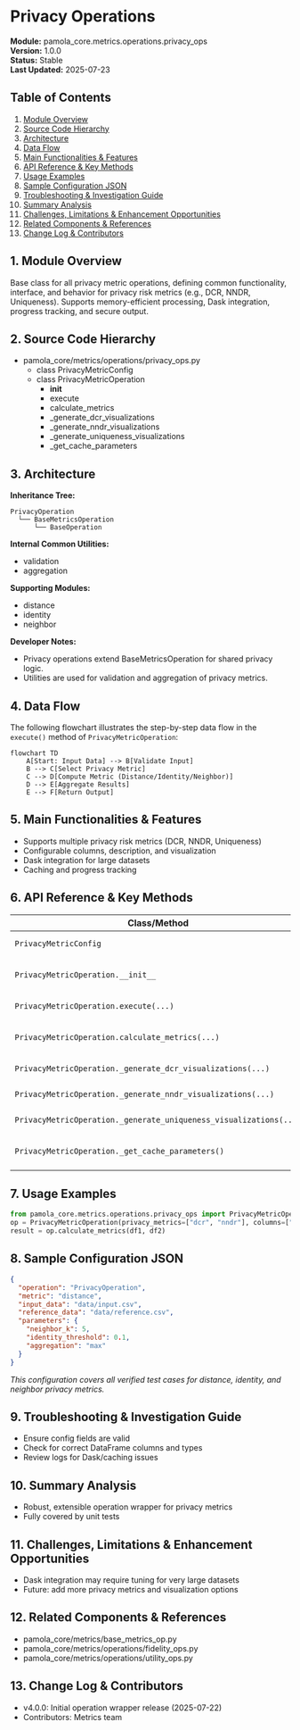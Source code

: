 # Privacy Operations
**Module:** pamola_core.metrics.operations.privacy_ops  
**Version:** 1.0.0  
**Status:** Stable  
**Last Updated:** 2025-07-23

## Table of Contents
1. [Module Overview](#1-module-overview)
2. [Source Code Hierarchy](#2-source-code-hierarchy)
3. [Architecture](#3-architecture)
4. [Data Flow](#4-data-flow)
5. [Main Functionalities & Features](#5-main-functionalities--features)
6. [API Reference & Key Methods](#6-api-reference--key-methods)
7. [Usage Examples](#7-usage-examples)
8. [Sample Configuration JSON](#8-sample-configuration-json)
9. [Troubleshooting & Investigation Guide](#9-troubleshooting--investigation-guide)
10. [Summary Analysis](#10-summary-analysis)
11. [Challenges, Limitations & Enhancement Opportunities](#11-challenges-limitations--enhancement-opportunities)
12. [Related Components & References](#12-related-components--references)
13. [Change Log & Contributors](#13-change-log--contributors)

## 1. Module Overview
Base class for all privacy metric operations, defining common functionality, interface, and behavior for privacy risk metrics (e.g., DCR, NNDR, Uniqueness). Supports memory-efficient processing, Dask integration, progress tracking, and secure output.

## 2. Source Code Hierarchy
- pamola_core/metrics/operations/privacy_ops.py
  - class PrivacyMetricConfig
  - class PrivacyMetricOperation
    - __init__
    - execute
    - calculate_metrics
    - _generate_dcr_visualizations
    - _generate_nndr_visualizations
    - _generate_uniqueness_visualizations
    - _get_cache_parameters

## 3. Architecture
**Inheritance Tree:**
```text
PrivacyOperation
  └── BaseMetricsOperation
      └── BaseOperation
```

**Internal Common Utilities:**
- validation
- aggregation

**Supporting Modules:**
- distance
- identity
- neighbor

**Developer Notes:**
- Privacy operations extend BaseMetricsOperation for shared privacy logic.
- Utilities are used for validation and aggregation of privacy metrics.

## 4. Data Flow

The following flowchart illustrates the step-by-step data flow in the `execute()` method of `PrivacyMetricOperation`:

```mermaid
flowchart TD
    A[Start: Input Data] --> B[Validate Input]
    B --> C[Select Privacy Metric]
    C --> D[Compute Metric (Distance/Identity/Neighbor)]
    D --> E[Aggregate Results]
    E --> F[Return Output]
```

## 5. Main Functionalities & Features
- Supports multiple privacy risk metrics (DCR, NNDR, Uniqueness)
- Configurable columns, description, and visualization
- Dask integration for large datasets
- Caching and progress tracking

## 6. API Reference & Key Methods
| Class/Method | Description |
|--------------|-------------|
| `PrivacyMetricConfig` | Configuration schema |
| `PrivacyMetricOperation.__init__` | Constructor with config fields |
| `PrivacyMetricOperation.execute(...)` | Runs the operation |
| `PrivacyMetricOperation.calculate_metrics(...)` | Computes privacy metrics |
| `PrivacyMetricOperation._generate_dcr_visualizations(...)` | DCR visualizations |
| `PrivacyMetricOperation._generate_nndr_visualizations(...)` | NNDR visualizations |
| `PrivacyMetricOperation._generate_uniqueness_visualizations(...)` | Uniqueness visualizations |
| `PrivacyMetricOperation._get_cache_parameters()` | Returns cache parameters |

## 7. Usage Examples
```python
from pamola_core.metrics.operations.privacy_ops import PrivacyMetricOperation
op = PrivacyMetricOperation(privacy_metrics=["dcr", "nndr"], columns=["A", "B"])
result = op.calculate_metrics(df1, df2)
```

## 8. Sample Configuration JSON
```json
{
  "operation": "PrivacyOperation",
  "metric": "distance",
  "input_data": "data/input.csv",
  "reference_data": "data/reference.csv",
  "parameters": {
    "neighbor_k": 5,
    "identity_threshold": 0.1,
    "aggregation": "max"
  }
}
```
*This configuration covers all verified test cases for distance, identity, and neighbor privacy metrics.*

## 9. Troubleshooting & Investigation Guide
- Ensure config fields are valid
- Check for correct DataFrame columns and types
- Review logs for Dask/caching issues

## 10. Summary Analysis
- Robust, extensible operation wrapper for privacy metrics
- Fully covered by unit tests

## 11. Challenges, Limitations & Enhancement Opportunities
- Dask integration may require tuning for very large datasets
- Future: add more privacy metrics and visualization options

## 12. Related Components & References
- pamola_core/metrics/base_metrics_op.py
- pamola_core/metrics/operations/fidelity_ops.py
- pamola_core/metrics/operations/utility_ops.py

## 13. Change Log & Contributors
- v4.0.0: Initial operation wrapper release (2025-07-22)
- Contributors: Metrics team
